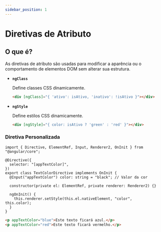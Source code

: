```yaml
---
sidebar_position: 1
---
```


# Diretivas de Atributo

## O que é?

As diretivas de atributo são usadas para modificar a aparência ou o comportamento de elementos DOM sem alterar sua estrutura.

- **`ngClass`**

  Define classes CSS dinamicamente.

  ```html showLineNumbers
  <div [ngClass]="{ 'ativo': isAtivo, 'inativo': !isAtivo }"></div>
  ```

- **`ngStyle`**

  Define estilos CSS dinamicamente.

  ```html showLineNumbers
  <div [ngStyle]="{ color: isAtivo ? 'green' : 'red' }"></div>
  ```

### Diretiva Personalizada

```tsx showLineNumbers title="text-color.directive.ts"
import { Directive, ElementRef, Input, Renderer2, OnInit } from "@angular/core";

@Directive({
  selector: "[appTextColor]",
})
export class TextColorDirective implements OnInit {
  @Input("appTextColor") color: string = "black"; // Valor da cor

  constructor(private el: ElementRef, private renderer: Renderer2) {}

  ngOnInit() {
    this.renderer.setStyle(this.el.nativeElement, "color", this.color);
  }
}
```

```html showLineNumbers
<p appTextColor="blue">Este texto ficará azul.</p>
<p appTextColor="red">Este texto ficará vermelho.</p>
```

